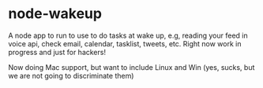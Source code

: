 node-wakeup
===========

A node app to run to use to do tasks at wake up, e.g, reading your feed in voice api, check email, calendar, tasklist, tweets, etc. Right now work in progress and just for hackers!

Now doing Mac support, but want to include Linux and Win (yes, sucks, but we are not going to discriminate them)
